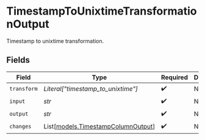 # TimestampToUnixtimeTransformationOutput

Timestamp to unixtime transformation.


## Fields

| Field                                                                    | Type                                                                     | Required                                                                 | Description                                                              |
| ------------------------------------------------------------------------ | ------------------------------------------------------------------------ | ------------------------------------------------------------------------ | ------------------------------------------------------------------------ |
| `transform`                                                              | *Literal["timestamp_to_unixtime"]*                                       | :heavy_check_mark:                                                       | N/A                                                                      |
| `input`                                                                  | *str*                                                                    | :heavy_check_mark:                                                       | N/A                                                                      |
| `output`                                                                 | *str*                                                                    | :heavy_check_mark:                                                       | N/A                                                                      |
| `changes`                                                                | List[[models.TimestampColumnOutput](../models/timestampcolumnoutput.md)] | :heavy_check_mark:                                                       | N/A                                                                      |